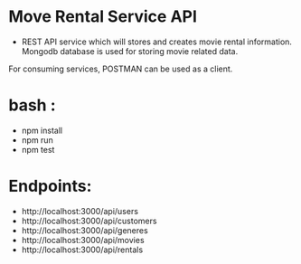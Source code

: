 # Move Rental Service API
- REST API service which will stores  and creates  movie rental information. Mongodb database is used for storing movie related data. 

 For consuming services, POSTMAN can be used as a client.  

# bash :
- npm install
- npm run
- npm test

# Endpoints:
- http://localhost:3000/api/users 
- http://localhost:3000/api/customers
- http://localhost:3000/api/generes
- http://localhost:3000/api/movies
- http://localhost:3000/api/rentals

